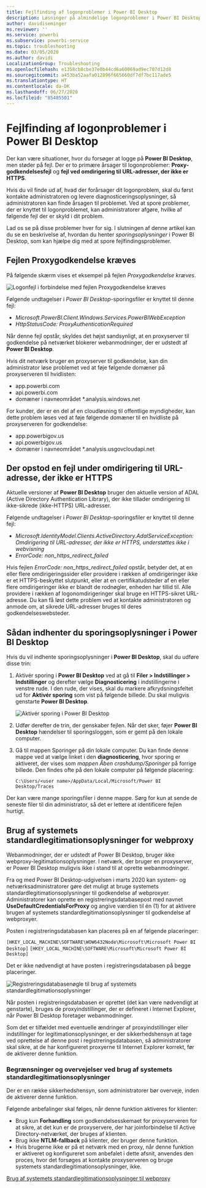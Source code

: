 ```yaml
---
title: Fejlfinding af logonproblemer i Power BI Desktop
description: Løsninger på almindelige logonproblemer i Power BI Desktop
author: davidiseminger
ms.reviewer: ''
ms.service: powerbi
ms.subservice: powerbi-service
ms.topic: troubleshooting
ms.date: 03/05/2020
ms.author: davidi
LocalizationGroup: Troubleshooting
ms.openlocfilehash: e1358cb8cbe37e0b44cd6a60069ad9ec707d12d8
ms.sourcegitcommit: a453ba52aafa012896f665660df7df7bc117ade5
ms.translationtype: HT
ms.contentlocale: da-DK
ms.lasthandoff: 06/27/2020
ms.locfileid: "85485501"
---
```

# <a name="troubleshooting-sign-in-for-power-bi-desktop"></a>Fejlfinding af logonproblemer i Power BI Desktop
Der kan være situationer, hvor du forsøger at logge på **Power BI Desktop**, men støder på fejl. Der er to primære årsager til logonproblemer: **Proxy-godkendelsesfejl** og **fejl ved omdirigering til URL-adresser, der ikke er HTTPS**. 

Hvis du vil finde ud af, hvad der forårsager dit logonproblem, skal du først kontakte administratoren og levere diagnosticeringsoplysninger, så administratoren kan finde årsagen til problemet. Ved at spore problemer, der er knyttet til logonproblemet, kan administratorer afgøre, hvilke af følgende fejl der er skyld i dit problem. 

Lad os se på disse problemer hver for sig. I slutningen af denne artikel kan du se en beskrivelse af, hvordan du henter *sporingsoplysninger* i Power BI Desktop, som kan hjælpe dig med at spore fejlfindingsproblemer.


## <a name="proxy-authentication-required-error"></a>Fejlen Proxygodkendelse kræves

På følgende skærm vises et eksempel på fejlen *Proxygodkendelse kræves*.

![Logonfejl i forbindelse med fejlen Proxygodkendelse kræves](media/desktop-troubleshooting-sign-in/desktop-tshoot-sign-in_01.png)

Følgende undtagelser i *Power BI Desktop*-sporingsfiler er knyttet til denne fejl:

* *Microsoft.PowerBI.Client.Windows.Services.PowerBIWebException*
* *HttpStatusCode: ProxyAuthenticationRequired*

Når denne fejl opstår, skyldes det højst sandsynligt, at en proxyserver til godkendelse på netværket blokerer webanmodninger, der er udstedt af **Power BI Desktop**. 

Hvis dit netværk bruger en proxyserver til godkendelse, kan din administrator løse problemet ved at føje følgende domæner på proxyserveren til hvidlisten:

* app.powerbi.com
* api.powerbi.com
* domæner i navneområdet *.analysis.windows.net

For kunder, der er en del af en cloudløsning til offentlige myndigheder, kan dette problem løses ved at føje følgende domæner til en hvidliste på proxyserveren for godkendelse:

* app.powerbigov.us
* api.powerbigov.us
* domæner i navneområdet *.analysis.usgovcloudapi.net

## <a name="non-https-url-redirect-not-supported-error"></a>Der opstod en fejl under omdirigering til URL-adresse, der ikke er HTTPS

Aktuelle versioner af **Power BI Desktop** bruger den aktuelle version af ADAL (Active Directory Authentication Library), der ikke tillader omdirigering til ikke-sikrede (ikke-HTTPS) URL-adresser. 

Følgende undtagelser i *Power BI Desktop*-sporingsfiler er knyttet til denne fejl:

* *Microsoft.IdentityModel.Clients.ActiveDirectory.AdalServiceException: Omdirigering til URL-adresser, der ikke er HTTPS, understøttes ikke i webvisning*
* *ErrorCode: non_https_redirect_failed*

Hvis fejlen *ErrorCode: non_https_redirect_failed* opstår, betyder det, at en eller flere omdirigeringssider eller providere i rækken af omdirigeringer ikke er et HTTPS-beskyttet slutpunkt, eller at en certifikatudsteder af en eller flere omdirigeringer ikke er blandt de rodnøgler, enheden har tillid til. Alle providere i rækken af logonomdirigeringer skal bruge en HTTPS-sikret URL-adresse. Du kan få løst dette problem ved at kontakte administratoren og anmode om, at sikrede URL-adresser bruges til deres godkendelseswebsteder. 

## <a name="how-to-collect-a-trace-in-power-bi-desktop"></a>Sådan indhenter du sporingsoplysninger i Power BI Desktop

Hvis du vil indhente sporingsoplysninger i **Power BI Desktop**, skal du udføre disse trin:

1. Aktivér sporing i **Power BI Desktop** ved at gå til **Filer > Indstillinger > Indstillinger** og derefter vælge **Diagnosticering** i indstillingerne i venstre rude. I den rude, der vises, skal du markere afkrydsningsfeltet ud for **Aktivér sporing** som vist på følgende billede. Du skal muligvis genstarte **Power BI Desktop**.
   
   ![Aktivér sporing i Power BI Desktop](media/desktop-troubleshooting-sign-in/desktop-tshoot-sign-in_02.png)

2. Udfør derefter de trin, der genskaber fejlen. Når det sker, føjer **Power BI Desktop** hændelser til sporingsloggen, som er gemt på den lokale computer.

3. Gå til mappen Sporinger på din lokale computer. Du kan finde denne mappe ved at vælge linket i den **diagnosticering**, hvor sporing er aktiveret, der vises som *mappen Åben crashdump/Sporinger* på forrige billede. Den findes ofte på den lokale computer på følgende placering:

    `C:\Users/<user name>/AppData/Local/Microsoft/Power BI Desktop/Traces`

Der kan være mange sporingsfiler i denne mappe. Sørg for kun at sende de seneste filer til din administrator, så det er lettere at identificere fejlen hurtigt. 


## <a name="using-default-system-credentials-for-web-proxy"></a>Brug af systemets standardlegitimationsoplysninger for webproxy

Webanmodninger, der er udstedt af Power BI Desktop, bruger ikke webproxy-legitimationsoplysninger. I netværk, der bruger en proxyserver, er Power BI Desktop muligvis ikke i stand til at oprette webanmodninger. 

Fra og med Power BI Desktop-udgivelsen i marts 2020 kan system- og netværksadministratorer gøre det muligt at bruge systemets standardlegitimationsoplysninger til godkendelse af webproxyer. Administratorer kan oprette en registreringsdatabasepost med navnet **UseDefaultCredentialsForProxy** og angive værdien til én (1) for at aktivere brugen af systemets standardlegitimationsoplysninger til godkendelse af webproxyer.

Posten i registreringsdatabasen kan placeres på en af følgende placeringer:

`[HKEY_LOCAL_MACHINE\SOFTWARE\WOW6432Node\Microsoft\Microsoft Power BI Desktop]`
`[HKEY_LOCAL_MACHINE\SOFTWARE\Microsoft\Microsoft Power BI Desktop]`

Det er ikke nødvendigt at have posten i registreringsdatabasen på begge placeringer.

![Registreringsdatabasenøgle til brug af systemets standardlegitimationsoplysninger](media/desktop-troubleshooting-sign-in/desktop-tshoot-sign-in-03.png)

Når posten i registreringsdatabasen er oprettet (det kan være nødvendigt at genstarte), bruges de proxyindstillinger, der er defineret i Internet Explorer, når Power BI Desktop foretager webanmodninger. 

Som det er tilfældet med eventuelle ændringer af proxyindstillinger eller indstillinger for legitimationsoplysninger, er der sikkerhedshensyn at tage ved oprettelse af denne post i registreringsdatabasen, så administratorer skal sikre, at de har konfigureret proxyerne til Internet Explorer korrekt, før de aktiverer denne funktion.         

### <a name="limitations-and-considerations-for-using-default-system-credentials"></a>Begrænsninger og overvejelser ved brug af systemets standardlegitimationsoplysninger

Der er en række sikkerhedshensyn, som administratorer bør overveje, inden de aktiverer denne funktion. 

Følgende anbefalinger skal følges, når denne funktion aktiveres for klienter:

* Brug kun **Forhandling** som godkendelsesskemaet for proxyserveren for at sikre, at det kun er de proxyservere, der har joinforbindelse til Active Directory-netværket, der bruges af klienten. 
* Brug ikke **NTLM-fallback** på klienter, der bruger denne funktion.
* Hvis brugerne ikke er på et netværk med en proxy, når denne funktion er aktiveret og konfigureret som anbefalet i dette afsnit, anvendes den proces, hvor det forsøges at kontakte proxyserveren og bruge systemets standardlegitimationsoplysninger, ikke.


[Brug af systemets standardlegitimationsoplysninger til webproxy](#using-default-system-credentials-for-web-proxy)

